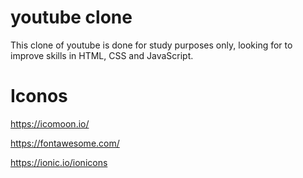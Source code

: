 # youtube clone
This clone of youtube is done for study purposes only, looking for to improve skills in HTML, CSS and JavaScript.

# Iconos
https://icomoon.io/

https://fontawesome.com/

https://ionic.io/ionicons
